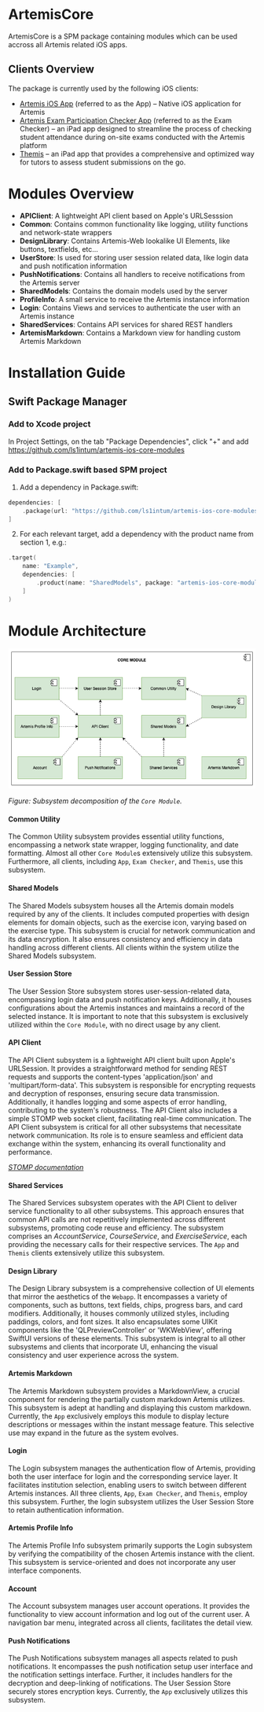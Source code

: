 # ArtemisCore

ArtemisCore is a SPM package containing modules which can be used accross all Artemis related iOS apps.

## Clients Overview

The package is currently used by the following iOS clients:

- [Artemis iOS App](https://github.com/ls1intum/artemis-ios) (referred to as the App) – Native iOS application for Artemis
- [Artemis Exam Participation Checker App](https://github.com/ls1intum/ArtemisExamChecker) (referred to as the Exam Checker) – an iPad app designed to streamline the process of checking student attendance during on-site exams conducted with the Artemis platform
- [Themis](https://github.com/ls1intum/Themis) – an iPad app that provides a comprehensive and optimized way for tutors to assess student submissions on the go.

# Modules Overview

- **APIClient**: A lightweight API client based on Apple's URLSesssion
- **Common**: Contains common functionality like logging, utility functions and network-state wrappers
- **DesignLibrary**: Contains Artemis-Web lookalike UI Elements, like buttons, textfields, etc... 
- **UserStore**: Is used for storing user session related data, like login data and push notification information
- **PushNotifications**: Contains all handlers to receive notifications from the Artemis server
- **SharedModels**: Contains the domain models used by the server
- **ProfileInfo**: A small service to receive the Artemis instance information
- **Login**: Contains Views and services to authenticate the user with an Artemis instance
- **SharedServices**: Contains API services for shared REST handlers
- **ArtemisMarkdown**: Contains a Markdown view for handling custom Artemis Markdown

# Installation Guide

## Swift Package Manager

### Add to Xcode project

In Project Settings, on the tab "Package Dependencies", click "+" and add <https://github.com/ls1intum/artemis-ios-core-modules>

### Add to Package.swift based SPM project

1. Add a dependency in Package.swift:
```swift
dependencies: [
    .package(url: "https://github.com/ls1intum/artemis-ios-core-modules", .upToNextMajor(from: "2.3.6")),
]
```

2. For each relevant target, add a dependency with the product name from section 1, e.g.:
```swift
.target(
    name: "Example",
    dependencies: [
        .product(name: "SharedModels", package: "artemis-ios-core-modules"),
    ]    
)
```

# Module Architecture

![Subsystem decomposition of the Core Module](docu/CORE-MODULE-subsystem.png)

*Figure: Subsystem decomposition of the `Core Module`.*

#### Common Utility
The Common Utility subsystem provides essential utility functions, encompassing a network state wrapper, logging functionality, and date formatting.
Almost all other `Core Module`s extensively utilize this subsystem.
Furthermore, all clients, including `App`, `Exam Checker`, and `Themis`, use this subsystem.

#### Shared Models
The Shared Models subsystem houses all the Artemis domain models required by any of the clients.
It includes computed properties with design elements for domain objects, such as the exercise icon, varying based on the exercise type.
This subsystem is crucial for network communication and its data encryption.
It also ensures consistency and efficiency in data handling across different clients. All clients within the system utilize the Shared Models subsystem.

#### User Session Store
The User Session Store subsystem stores user-session-related data, encompassing login data and push notification keys.
Additionally, it houses configurations about the Artemis instances and maintains a record of the selected instance.
It is important to note that this subsystem is exclusively utilized within the `Core Module`, with no direct usage by any client.

#### API Client
The API Client subsystem is a lightweight API client built upon Apple's URLSession.
It provides a straightforward method for sending REST requests and supports the content-types 'application/json' and 'multipart/form-data'.
This subsystem is responsible for encrypting requests and decryption of responses, ensuring secure data transmission.
Additionally, it handles logging and some aspects of error handling, contributing to the system's robustness.
The API Client also includes a simple STOMP web socket client, facilitating real-time communication.
The API Client subsystem is critical for all other subsystems that necessitate network communication.
Its role is to ensure seamless and efficient data exchange within the system, enhancing its overall functionality and performance.

*[STOMP documentation](https://stomp.github.io/stomp-specification-1.2.html)*

#### Shared Services
The Shared Services subsystem operates with the API Client to deliver service functionality to all other subsystems.
This approach ensures that common API calls are not repetitively implemented across different subsystems, promoting code reuse and efficiency.
The subsystem comprises an *AccountService*, *CourseService*, and *ExerciseService*, each providing the necessary calls for their respective services.
The `App` and `Themis` clients extensively utilize this subsystem.

#### Design Library
The Design Library subsystem is a comprehensive collection of UI elements that mirror the aesthetics of the `Webapp`. It encompasses a variety of components, such as buttons, text fields, chips, progress bars, and card modifiers. Additionally, it houses commonly utilized styles, including paddings, colors, and font sizes. It also encapsulates some UIKit components like the 'QLPreviewController' or 'WKWebView', offering SwiftUI versions of these elements. This subsystem is integral to all other subsystems and clients that incorporate UI, enhancing the visual consistency and user experience across the system.

#### Artemis Markdown
The Artemis Markdown subsystem provides a MarkdownView, a crucial component for rendering the partially custom markdown Artemis utilizes. This subsystem is adept at handling and displaying this custom markdown.
Currently, the `App` exclusively employs this module to display lecture descriptions or messages within the instant message feature.
This selective use may expand in the future as the system evolves.

#### Login
The Login subsystem manages the authentication flow of Artemis, providing both the user interface for login and the corresponding service layer.
It facilitates institution selection, enabling users to switch between different Artemis instances.
All three clients, `App`, `Exam Checker`, and `Themis`, employ this subsystem.
Further, the login subsystem utilizes the User Session Store to retain authentication information.

#### Artemis Profile Info
The Artemis Profile Info subsystem primarily supports the Login subsystem by verifying the compatibility of the chosen Artemis instance with the client.
This subsystem is service-oriented and does not incorporate any user interface components.

#### Account
The Account subsystem manages user account operations. 
It provides the functionality to view account information and log out of the current user.
A navigation bar menu, integrated across all clients, facilitates the detail view. 

#### Push Notifications
The Push Notifications subsystem manages all aspects related to push notifications.
It encompasses the push notification setup user interface and the notification settings interface.
Further, it includes handlers for the decryption and deep-linking of notifications.
The User Session Store securely stores encryption keys. Currently, the `App` exclusively utilizes this subsystem.